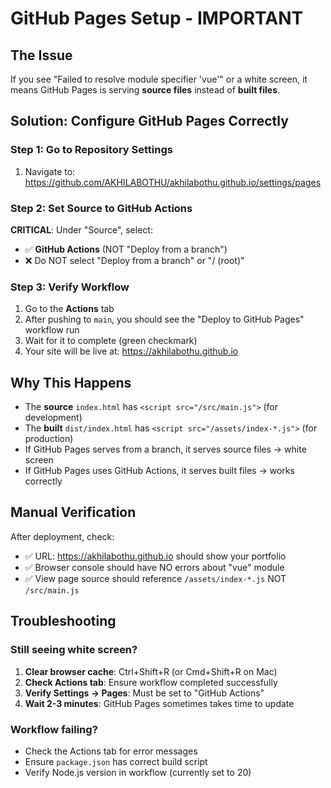 # GitHub Pages Setup - IMPORTANT

## The Issue

If you see "Failed to resolve module specifier 'vue'" or a white screen, it means GitHub Pages is serving **source files** instead of **built files**.

## Solution: Configure GitHub Pages Correctly

### Step 1: Go to Repository Settings

1. Navigate to: https://github.com/AKHILABOTHU/akhilabothu.github.io/settings/pages

### Step 2: Set Source to GitHub Actions

**CRITICAL**: Under "Source", select:
- ✅ **GitHub Actions** (NOT "Deploy from a branch")
- ❌ Do NOT select "Deploy from a branch" or "/ (root)"

### Step 3: Verify Workflow

1. Go to the **Actions** tab
2. After pushing to `main`, you should see the "Deploy to GitHub Pages" workflow run
3. Wait for it to complete (green checkmark)
4. Your site will be live at: https://akhilabothu.github.io

## Why This Happens

- The **source** `index.html` has `<script src="/src/main.js">` (for development)
- The **built** `dist/index.html` has `<script src="/assets/index-*.js">` (for production)
- If GitHub Pages serves from a branch, it serves source files → white screen
- If GitHub Pages uses GitHub Actions, it serves built files → works correctly

## Manual Verification

After deployment, check:
- ✅ URL: https://akhilabothu.github.io should show your portfolio
- ✅ Browser console should have NO errors about "vue" module
- ✅ View page source should reference `/assets/index-*.js` NOT `/src/main.js`

## Troubleshooting

### Still seeing white screen?

1. **Clear browser cache**: Ctrl+Shift+R (or Cmd+Shift+R on Mac)
2. **Check Actions tab**: Ensure workflow completed successfully
3. **Verify Settings → Pages**: Must be set to "GitHub Actions"
4. **Wait 2-3 minutes**: GitHub Pages sometimes takes time to update

### Workflow failing?

- Check the Actions tab for error messages
- Ensure `package.json` has correct build script
- Verify Node.js version in workflow (currently set to 20)

